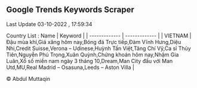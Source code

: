 

## Google Trends Keywords Scraper 
 
Last Update 03-10-2022 , 17:59:34

Country List :
 Name  | Keyword |
| ------------- | ------------- |
| VIETNAM | Đậu mùa khỉ,Giá xăng hôm nay,Bóng đá Trực tiếp,Đàm Vĩnh Hưng,Diệu Nhi,Credit Suisse,Verona – Udinese,Huỳnh Tấn Việt,Tăng Chí Vỹ,Ca sĩ Thủy Tiên,Nguyễn Phú Trọng,Xuân Quỳnh,Chứng khoán hôm nay,Nhậm Gia Luân,Xổ số miền nam ngày 3 tháng 10,Dream,Man City đấu với Man Utd,MU,Real Madrid – Osasuna,Leeds – Aston Villa |



© Abdul Muttaqin 
